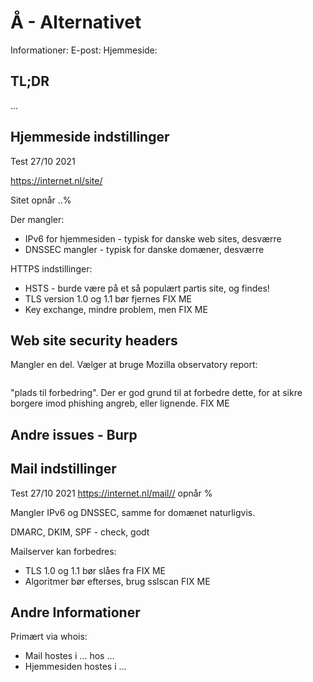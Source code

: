 


# Å - Alternativet

Informationer:
E-post:
Hjemmeside:


## TL;DR

...

## Hjemmeside indstillinger

Test 27/10 2021

https://internet.nl/site/

Sitet opnår ..%

Der mangler:
* IPv6 for hjemmesiden - typisk for danske web sites, desværre
* DNSSEC mangler - typisk for danske domæner, desværre

HTTPS indstillinger:

* HSTS - burde være på et så populært partis site, og findes!
* TLS version 1.0 og 1.1 bør fjernes FIX ME
* Key exchange, mindre problem, men FIX ME


## Web site security headers

Mangler en del. Vælger at bruge Mozilla observatory report:

```

```

"plads til forbedring". Der er god grund til at forbedre dette, for at sikre borgere imod phishing angreb, eller lignende. FIX ME

## Andre issues - Burp


## Mail indstillinger

Test 27/10 2021
https://internet.nl/mail// opnår %

Mangler IPv6 og DNSSEC, samme for domænet naturligvis.

DMARC, DKIM, SPF - check, godt

Mailserver kan forbedres:
* TLS 1.0 og 1.1 bør slåes fra FIX ME
* Algoritmer bør efterses, brug sslscan FIX ME

## Andre Informationer

Primært via whois:

* Mail hostes i ... hos ...
* Hjemmesiden hostes i ...
